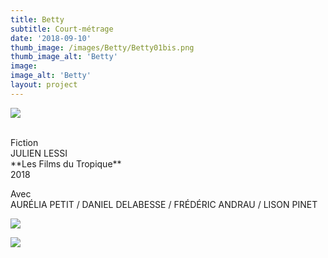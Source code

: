 ```yaml
---
title: Betty
subtitle: Court-métrage
date: '2018-09-10'
thumb_image: /images/Betty/Betty01bis.png
thumb_image_alt: 'Betty'
image:
image_alt: 'Betty'
layout: project
---
```


![](/images\Betty\Betty05bis.png)

<br>
Fiction <br>
JULIEN LESSI <br>
**Les Films du Tropique** <br>
2018 <br> 

Avec <br>
AURÉLIA PETIT / DANIEL DELABESSE / FRÉDÉRIC ANDRAU / LISON PINET

![](/images\Betty\Betty03bis.png)

![](/images\Betty\Betty04bis.png)